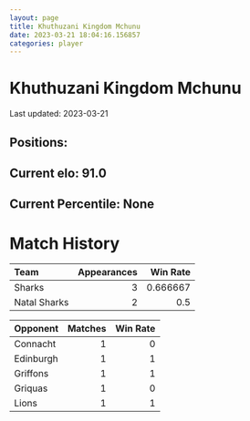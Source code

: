 ```yaml
---  
layout: page  
title: Khuthuzani Kingdom Mchunu  
date: 2023-03-21 18:04:16.156857  
categories: player  
---
```

# Khuthuzani Kingdom Mchunu


Last updated: 2023-03-21
## Positions: 

## Current elo: 91.0

## Current Percentile: None

# Match History


| Team         |   Appearances |   Win Rate |
|:-------------|--------------:|-----------:|
| Sharks       |             3 |   0.666667 |
| Natal Sharks |             2 |   0.5      |

| Opponent   |   Matches |   Win Rate |
|:-----------|----------:|-----------:|
| Connacht   |         1 |          0 |
| Edinburgh  |         1 |          1 |
| Griffons   |         1 |          1 |
| Griquas    |         1 |          0 |
| Lions      |         1 |          1 |